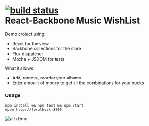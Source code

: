 [![build status](https://travis-ci.org/gor181/react-backbone-music-wishlist.svg?branch=master)](https://travis-ci.org/gor181/react-backbone-music-wishlist)  
React-Backbone Music WishList
=====================

Demo project using:  
* React for the view  
* Backbone collections for the store  
* Flux dispatcher  
* Mocha + JSDOM for tests  
  
What it allows:  
* Add, remove, reorder your albums  
* Enter amount of money to get all the combinations for your bucks  

### Usage

```
npm install && npm test && npm start
open http://localhost:3000
```

![alt demo](http://g.recordit.co/MvlyYRjyjl.gif)
